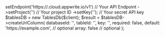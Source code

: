 <?php

use Appwrite\Client;
use Appwrite\Services\TablesDb;

$client = (new Client())
    ->setEndpoint('https://<REGION>.cloud.appwrite.io/v1') // Your API Endpoint
    ->setProject('<YOUR_PROJECT_ID>') // Your project ID
    ->setKey('<YOUR_API_KEY>'); // Your secret API key

$tablesDB = new TablesDb($client);

$result = $tablesDB->createUrlColumn(
    databaseId: '<DATABASE_ID>',
    tableId: '<TABLE_ID>',
    key: '',
    required: false,
    default: 'https://example.com', // optional
    array: false // optional
);